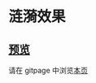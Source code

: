 # 涟漪效果

## [预览](src/index.html)

请在 gitpage 中浏览[本页](https://mekefly.github.io/quick-style/ripples1)
